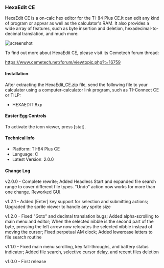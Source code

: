 ### HexaEdit CE

HexaEdit CE is a on-calc hex editor for the TI-84 Plus CE.It can edit any kind of program or appvar as well as the calculator's RAM. It also provides a wide array of features, such as byte insertion and deletion, hexadecimal-to-decimal translation, and much more.

![screenshot](http://u.cubeupload.com/torontobay/v120apng.png)


To find out more about HexaEdit CE, please visit its Cemetech forum thread:

https://www.cemetech.net/forum/viewtopic.php?t=16759

#### Installation

After extracting the HexaEdit_CE.zip file, send the following file to your calculator using a computer-calculator link program, such as TI-Connect CE or TILP:

* HEXAEDIT.8xp

#### Easter Egg Controls

To activate the icon viewer, press [stat].


#### Technical Info

* Platform: TI-84 Plus CE
* Language: C
* Latest Version: 2.0.0

#### Change Log

v2.0.0 - Complete rewrite; Added Headless Start and expanded file search range to cover
         different file types. "Undo" action now works for more than one change. Reworked GUI.

v1.2.1 - Added [Enter] key support for selection and submitting actions; Upgraded the sprite
         viewer to handle any sprite size

v1.2.0 - Fixed "Goto" and decimal translation bugs; Added alpha-scrolling to main menu and
         editor; When the selected nibble is the second part of the byte, pressing the left
         arrow now relocates the selected nibble instead of moving the cursor; Fixed perpetual
         AM clock; Added lowercase letters to file search routine

v1.1.0 - Fixed main menu scrolling, key fall-throughs, and battery status indicator;
         Added file search, selective cursor delay, and recent files deletion

v1.0.0 - First release
